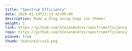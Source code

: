 ```yaml
---
title: "Spectrum Efficiency"
date: 2020-01-19T21:13:42+09:00
description: Made a blog using hugo zzo theme!
weight: 1
link: https://github.com/StoianAndrei/spectrumefficiency
repo: https://github.com/StoianAndrei/spectrumefficiency
pinned: true
thumb: feature3/css3.png
---
```

